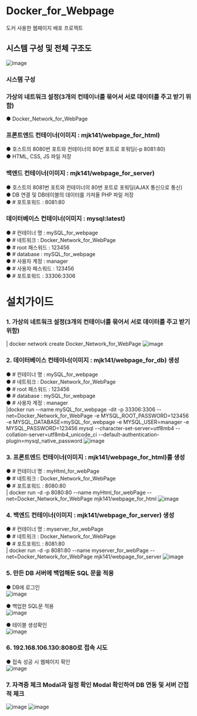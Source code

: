 # Docker_for_Webpage
도커 사용한 웹페이지 배포 프로젝트
## 시스템 구성 및 전체 구조도
![image](https://github.com/mjk-141/Docker_for_Webpage/assets/62141352/65ad0dd9-735d-4af2-a322-47594c1c8711)
### 시스템 구성
### 가상의 네트워크 설정(3개의 컨테이너를 묶어서 서로 데이터를 주고 받기 위함)
● Docker_Network_for_WebPage
### 프론트엔드 컨테이너(이미지 : mjk141/webpage_for_html)
● 호스트의 8080번 포트와 컨테이너의 80번 포트로 포워딩(-p 8081:80)<br/> 
● HTML, CSS, JS 파일 저장
### 백엔드 컨테이너(이미지 : mjk141/webpage_for_server)
● 호스트의 8081번 포트와 컨테이너의 80번 포트로 포워딩(AJAX 통신으로 통신)<br/> 
● DB 연결 및 DB테이블의 데이터를 가져올 PHP 파일 저장<br/> 
● # 포트포워드 : 8081:80
### 데이터베이스 컨테이너(이미지 : mysql:latest)
● # 컨테이너 명 : mySQL_for_webpage<br/> 
● # 네트워크 : Docker_Network_for_WebPage<br/> 
● # root 패스워드 : 123456<br/> 
● # database : mySQL_for_webpage<br/> 
● # 사용자 계정 : manager<br/> 
● # 사용자 패스워드 : 123456<br/> 
● # 포트포워드 : 33306:3306

# 설치가이드
### 1. 가상의 네트워크 설정(3개의 컨테이너를 묶어서 서로 데이터를 주고 받기 위함)
| docker network create Docker_Network_for_WebPage
![image](https://github.com/mjk-141/Docker_for_Webpage/assets/62141352/66bc3eb2-eb1b-4b66-ba08-006fab793467)

### 2. 데이터베이스 컨테이너(이미지 : mjk141/webpage_for_db) 생성
● # 컨테이너 명 : mySQL_for_webpage<br/> 
● # 네트워크 : Docker_Network_for_WebPage<br/> 
● # root 패스워드 : 123456<br/> 
● # database : mySQL_for_webpage<br/> 
● # 사용자 계정 : manager<br/> 
 |docker run --name mySQL_for_webpage -dit -p 33306:3306 --net=Docker_Network_for_WebPage -e MYSQL_ROOT_PASSWORD=123456 -e MYSQL_DATABASE=mySQL_for_webpage -e MYSQL_USER=manager -e MYSQL_PASSWORD=123456 mysql --character-set-server=utf8mb4 --collation-server=utf8mb4_unicode_ci --default-authentication-plugin=mysql_native_password
![image](https://github.com/mjk-141/Docker_for_Webpage/assets/62141352/c507490b-02d0-4375-b7c5-99652c9895e2)

### 3. 프론트엔드 컨테이너(이미지 : mjk141/webpage_for_html)를 생성
● # 컨테이너 명 : myHtml_for_webPage <br/> 
● # 네트워크 : Docker_Network_for_WebPage<br/> 
● # 포트포워드 : 8080:80<br/> 
| docker run -d -p 8080:80 --name myHtml_for_webPage --net=Docker_Network_for_WebPage mjk141/webpage_for_html
![image](https://github.com/mjk-141/Docker_for_Webpage/assets/62141352/c2ebd7f3-e006-4dfb-91cb-f0740c21aee7)

### 4. 백엔드 컨테이너(이미지 : mjk141/webpage_for_server) 생성
● # 컨테이너 명 : myserver_for_webPage <br/> 
● # 네트워크 : Docker_Network_for_WebPage<br/> 
● # 포트포워드 : 8081:80<br/> 
| docker run -d -p 8081:80 --name myserver_for_webPage --net=Docker_Network_for_WebPage mjk141/webpage_for_server
![image](https://github.com/mjk-141/Docker_for_Webpage/assets/62141352/76b2d530-f67f-43ff-a037-da8cd2761edc)
### 5. 만든 DB 서버에 백업해둔 SQL 문을 적용
● DB에 로그인<br/> 
![image](https://github.com/mjk-141/Docker_for_Webpage/assets/62141352/cb5422ac-70df-49c7-88bb-5944cd94d384)

● 백업한 SQL문 적용<br/> 
![image](https://github.com/mjk-141/Docker_for_Webpage/assets/62141352/edc6693c-b2c5-4831-806e-1592d6d70b37)

● 테이블 생성확인<br/> 
![image](https://github.com/mjk-141/Docker_for_Webpage/assets/62141352/6e515cc5-604e-44c6-a548-af50f85a915f)

### 6. 192.168.106.130:8080로 접속 시도
● 접속 성공 시 웹페이지 확인<br/> 
![image](https://github.com/mjk-141/Docker_for_Webpage/assets/62141352/f1e007d4-a663-44b8-8882-98eaae8abb03)

### 7. 자격증 체크 Modal과 일정 확인 Modal 확인하여 DB 연동 및 서버 간접적 체크
![image](https://github.com/mjk-141/Docker_for_Webpage/assets/62141352/a05887bc-8ab2-444d-8e7d-31026addb3d6)
![image](https://github.com/mjk-141/Docker_for_Webpage/assets/62141352/bc240ecd-5000-4113-a00e-462a9776ade4)

